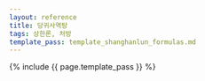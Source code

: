 ```yaml
---
layout: reference
title: 당귀사역탕
tags: 상한론, 처방
template_pass: template_shanghanlun_formulas.md
---
```



{% include {{ page.template_pass }} %}